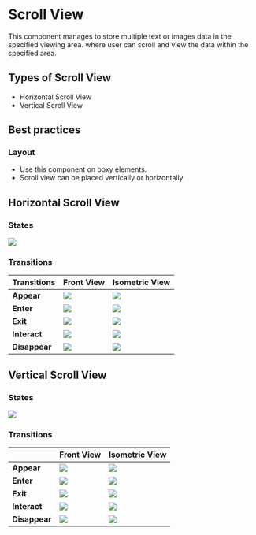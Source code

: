 # Scroll View

This component manages to store multiple text or images data in the specified viewing area. where user can scroll and view the data within the specified area.

## Types of Scroll View

* Horizontal Scroll View
* Vertical Scroll View

## Best practices

### Layout

* Use this component on boxy elements.
* Scroll view can be placed vertically or horizontally

## Horizontal Scroll View

### States

![](https://tesseractimaging.atlassian.net/wiki/download/thumbnails/78775831/Horizontal_Scroll.png?version=1\&modificationDate=1601476996420\&cacheVersion=1\&api=v2\&width=680)

### Transitions

| Transitions   | **Front View**                                                                                                                                                                                      | **Isometric View**                                                                                                                                                                                  |
| ------------- | --------------------------------------------------------------------------------------------------------------------------------------------------------------------------------------------------- | --------------------------------------------------------------------------------------------------------------------------------------------------------------------------------------------------- |
| **Appear**    | ![](https://tesseractimaging.atlassian.net/wiki/download/thumbnails/78775831/ScrollViewHorizontal_Appear_Front.gif?version=1\&modificationDate=1601471893572\&cacheVersion=1\&api=v2\&width=204)    | ![](https://tesseractimaging.atlassian.net/wiki/download/thumbnails/78775831/ScrollViewHorizontal_Appear_Persp.gif?version=1\&modificationDate=1601471896636\&cacheVersion=1\&api=v2\&width=204)    |
| **Enter**     | ![](https://tesseractimaging.atlassian.net/wiki/download/thumbnails/78775831/ScrollViewHorizontal_Enter_Front.gif?version=1\&modificationDate=1601471902226\&cacheVersion=1\&api=v2\&width=204)     | ![](https://tesseractimaging.atlassian.net/wiki/download/thumbnails/78775831/ScrollViewHorizontal_Enter_Persp.gif?version=1\&modificationDate=1601471904449\&cacheVersion=1\&api=v2\&width=204)     |
| **Exit**      | ![](https://tesseractimaging.atlassian.net/wiki/download/thumbnails/78775831/ScrollViewHorizontal_Exit_Front.gif?version=1\&modificationDate=1601471910901\&cacheVersion=1\&api=v2\&width=204)      | ![](https://tesseractimaging.atlassian.net/wiki/download/thumbnails/78775831/ScrollViewHorizontal_Exit_Persp.gif?version=1\&modificationDate=1601471911995\&cacheVersion=1\&api=v2\&width=204)      |
| **Interact**  | ![](https://tesseractimaging.atlassian.net/wiki/download/thumbnails/78775831/ScrollViewHorizontal_Interact_Front.gif?version=1\&modificationDate=1601471920728\&cacheVersion=1\&api=v2\&width=204)  | ![](https://tesseractimaging.atlassian.net/wiki/download/thumbnails/78775831/ScrollViewHorizontal_Interact_Persp.gif?version=1\&modificationDate=1601471923246\&cacheVersion=1\&api=v2\&width=204)  |
| **Disappear** | ![](https://tesseractimaging.atlassian.net/wiki/download/thumbnails/78775831/ScrollViewHorizontal_Disappear_Front.gif?version=1\&modificationDate=1601471929918\&cacheVersion=1\&api=v2\&width=204) | ![](https://tesseractimaging.atlassian.net/wiki/download/thumbnails/78775831/ScrollViewHorizontal_Disappear_Persp.gif?version=1\&modificationDate=1601471931897\&cacheVersion=1\&api=v2\&width=204) |

## Vertical Scroll View

### States

![](https://tesseractimaging.atlassian.net/wiki/download/attachments/78775831/Vertical_Scroll.png?version=1\&modificationDate=1601477570499\&cacheVersion=1\&api=v2)

### Transitions

|               | **Front View**                                                                                                                                                                                    | **Isometric View**                                                                                                                                                                                |
| ------------- | ------------------------------------------------------------------------------------------------------------------------------------------------------------------------------------------------- | ------------------------------------------------------------------------------------------------------------------------------------------------------------------------------------------------- |
| **Appear**    | ![](https://tesseractimaging.atlassian.net/wiki/download/thumbnails/78775831/ScrollViewVertical_Appear_Front.gif?version=1\&modificationDate=1601449081743\&cacheVersion=1\&api=v2\&width=204)    | ![](https://tesseractimaging.atlassian.net/wiki/download/thumbnails/78775831/ScrollViewVertical_Appear_Persp.gif?version=1\&modificationDate=1601449083129\&cacheVersion=1\&api=v2\&width=204)    |
| **Enter**     | ![](https://tesseractimaging.atlassian.net/wiki/download/thumbnails/78775831/ScrollViewVertical_Enter_Front.gif?version=1\&modificationDate=1601455707779\&cacheVersion=1\&api=v2\&width=204)     | ![](https://tesseractimaging.atlassian.net/wiki/download/thumbnails/78775831/ScrollViewVertical_Enter_Persp.gif?version=1\&modificationDate=1601455721446\&cacheVersion=1\&api=v2\&width=204)     |
| **Exit**      | ![](https://tesseractimaging.atlassian.net/wiki/download/thumbnails/78775831/ScrollViewVertical_Exit_Front.gif?version=1\&modificationDate=1601455758276\&cacheVersion=1\&api=v2\&width=204)      | ![](https://tesseractimaging.atlassian.net/wiki/download/thumbnails/78775831/ScrollViewVertical_Exit_Persp.gif?version=1\&modificationDate=1601455762930\&cacheVersion=1\&api=v2\&width=204)      |
| **Interact**  | ![](https://tesseractimaging.atlassian.net/wiki/download/thumbnails/78775831/ScrollViewVertical_Interact_Front.gif?version=1\&modificationDate=1601449132775\&cacheVersion=1\&api=v2\&width=204)  | ![](https://tesseractimaging.atlassian.net/wiki/download/thumbnails/78775831/ScrollViewVertical_Interact_Persp.gif?version=1\&modificationDate=1601449131953\&cacheVersion=1\&api=v2\&width=204)  |
| **Disappear** | ![](https://tesseractimaging.atlassian.net/wiki/download/thumbnails/78775831/ScrollViewVertical_Disappear_Front.gif?version=1\&modificationDate=1601449131942\&cacheVersion=1\&api=v2\&width=204) | ![](https://tesseractimaging.atlassian.net/wiki/download/thumbnails/78775831/ScrollViewVertical_Disappear_Persp.gif?version=1\&modificationDate=1601449132369\&cacheVersion=1\&api=v2\&width=204) |
